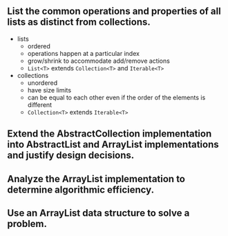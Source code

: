## List the common operations and properties of all lists as distinct from collections.
- lists
    - ordered
    - operations happen at a particular index
    - grow/shrink to accommodate add/remove actions
    - `List<T>` extends `Collection<T>` and `Iterable<T>`
- collections
    - unordered
    - have size limits
    - can be equal to each other even if the order of the elements is different
    - `Collection<T>` extends `Iterable<T>`

## Extend the AbstractCollection implementation into AbstractList and ArrayList implementations and justify design decisions.


## Analyze the ArrayList implementation to determine algorithmic efficiency.


## Use an ArrayList data structure to solve a problem.

